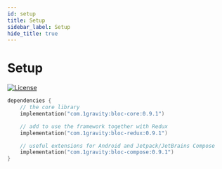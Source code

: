 ```yaml
---
id: setup
title: Setup
sidebar_label: Setup
hide_title: true
---
```


# Setup

[![License](https://img.shields.io/badge/License-Apache%202.0-blue.svg)](http://www.apache.org/licenses/LICENSE-2.0)

```kotlin
dependencies {
    // the core library
    implementation("com.1gravity:bloc-core:0.9.1")

    // add to use the framework together with Redux
    implementation("com.1gravity:bloc-redux:0.9.1")

    // useful extensions for Android and Jetpack/JetBrains Compose
    implementation("com.1gravity:bloc-compose:0.9.1")
}
```

